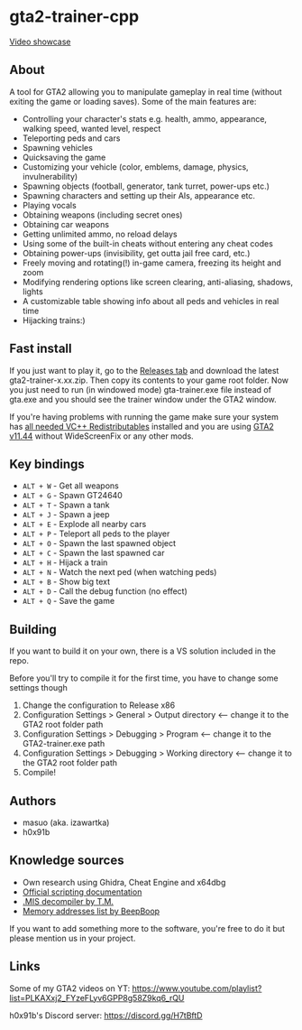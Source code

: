 # gta2-trainer-cpp

[Video showcase](https://www.youtube.com/watch?v=uAMWq2xMrv0)

## About
A tool for GTA2 allowing you to manipulate gameplay in real time (without exiting the game or loading saves). 
Some of the main features are:
- Controlling your character's stats e.g. health, ammo, appearance, walking speed, wanted level, respect
- Teleporting peds and cars
- Spawning vehicles
- Quicksaving the game
- Customizing your vehicle (color, emblems, damage, physics, invulnerability)
- Spawning objects (football, generator, tank turret, power-ups etc.)
- Spawning characters and setting up their AIs, appearance etc.
- Playing vocals
- Obtaining weapons (including secret ones)
- Obtaining car weapons
- Getting unlimited ammo, no reload delays
- Using some of the built-in cheats without entering any cheat codes
- Obtaining power-ups (invisibility, get outta jail free card, etc.)
- Freely moving and rotating(!) in-game camera, freezing its height and zoom
- Modifying rendering options like screen clearing, anti-aliasing, shadows, lights
- A customizable table showing info about all peds and vehicles in real time
- Hijacking trains:)

## Fast install
If you just want to play it, go to the [Releases tab](https://github.com/izawartka/gta2-trainer-cpp/releases) and download
the latest gta2-trainer-x.xx.zip. Then copy its contents to your game root folder. Now you just need to run (in windowed mode)
gta-trainer.exe file instead of gta.exe and you should see the trainer window under the GTA2 window.

If you're having problems with running the game make sure your system has [all needed VC++ Redistributables](https://www.techpowerup.com/download/visual-c-redistributable-runtime-package-all-in-one/) installed and you are using [GTA2 v11.44](https://gtamp.com/gta2/) without WideScreenFix or any other mods.

## Key bindings
- `ALT + W` - Get all weapons
- `ALT + G` - Spawn GT24640
- `ALT + T` - Spawn a tank
- `ALT + J` - Spawn a jeep
- `ALT + E` - Explode all nearby cars
- `ALT + P` - Teleport all peds to the player
- `ALT + O` - Spawn the last spawned object
- `ALT + C` - Spawn the last spawned car
- `ALT + H` - Hijack a train
- `ALT + N` - Watch the next ped (when watching peds)
- `ALT + B` - Show big text
- `ALT + D` - Call the debug function (no effect)
- `ALT + Q` - Save the game

## Building
If you want to build it on your own, there is a VS solution included in the repo.

Before you'll try to compile it for the first time, you have to change some settings though
1. Change the configuration to Release x86
2. Configuration Settings > General > Output directory <-- change it to the GTA2 root folder path
3. Configuration Settings > Debugging > Program <-- change it to the GTA2-trainer.exe path
4. Configuration Settings > Debugging > Working directory <-- change it to the GTA2 root folder path
5. Compile!

## Authors
- masuo (aka. izawartka)
- h0x91b

## Knowledge sources
- Own research using Ghidra, Cheat Engine and x64dbg
- [Official scripting documentation](https://gtamp.com/GTA2/gta2script.7z)
- [.MIS decompiler by T.M.](https://gtamp.com/forum/viewtopic.php?f=4&t=447)
- [Memory addresses list by BeepBoop](https://gtamp.com/forum/viewtopic.php?t=1123)

If you want to add something more to the software, you're free to do it but please mention us in your project.

## Links
Some of my GTA2 videos on YT:
https://www.youtube.com/playlist?list=PLKAXxj2_FYzeFLyv6GPP8g58Z9kq6_rQU

h0x91b's Discord server:
https://discord.gg/H7tBftD
